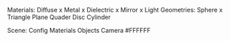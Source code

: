 Materials:
Diffuse x
Metal x
Dielectric x
Mirror x
Light
Geometries:
Sphere x
Triangle
Plane
Quader
Disc
Cylinder

Scene:
Config
Materials
Objects
Camera
#FFFFFF
